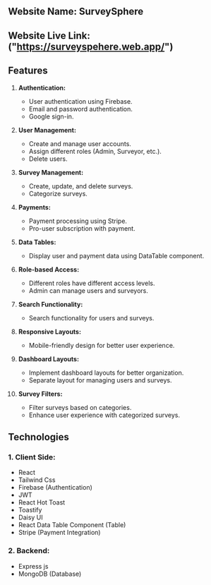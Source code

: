 ## Website Name: SurveySphere

## Website Live Link:("https://surveyspehere.web.app/")

## Features

1. **Authentication:**
   - User authentication using Firebase.
   - Email and password authentication.
   - Google sign-in.

2. **User Management:**
   - Create and manage user accounts.
   - Assign different roles (Admin, Surveyor, etc.).
   - Delete users.

3. **Survey Management:**
   - Create, update, and delete surveys.
   - Categorize surveys.

4. **Payments:**
   - Payment processing using Stripe.
   - Pro-user subscription with payment.

5. **Data Tables:**
   - Display user and payment data using DataTable component.

6. **Role-based Access:**
   - Different roles have different access levels.
   - Admin can manage users and surveyors.

7. **Search Functionality:**
   - Search functionality for users and surveys.

8. **Responsive Layouts:**
   - Mobile-friendly design for better user experience.

9. **Dashboard Layouts:**
   - Implement dashboard layouts for better organization.
   - Separate layout for managing users and surveys.

10. **Survey Filters:**
    - Filter surveys based on categories.
    - Enhance user experience with categorized surveys.

## Technologies

### 1. Client Side:

- React
- Tailwind Css
- Firebase (Authentication)
- JWT
- React Hot Toast
- Toastify
- Daisy UI
- React Data Table Component (Table)
- Stripe (Payment Integration)

### 2. Backend:

- Express js
- MongoDB (Database)
